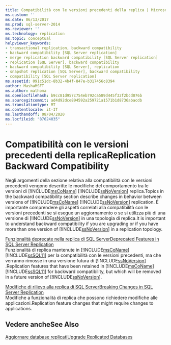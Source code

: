 ```yaml
---
title: Compatibilità con le versioni precedenti della replica | Microsoft Docs
ms.custom: ''
ms.date: 06/13/2017
ms.prod: sql-server-2014
ms.reviewer: ''
ms.technology: replication
ms.topic: conceptual
helpviewer_keywords:
- transactional replication, backward compatibility
- backward compatibility [SQL Server replication]
- merge replication backward compatibility [SQL Server replication]
- replication [SQL Server], backward compatibility
- backward compatibility [SQL Server], replication
- snapshot replication [SQL Server], backward compatibility
- compatibility [SQL Server replication]
ms.assetid: 091c51dc-8b32-4b4f-847e-b317456c8394
author: MashaMSFT
ms.author: mathoma
ms.openlocfilehash: b9cc81d957c754eb792ca589d445f32f2bcd076b
ms.sourcegitcommit: ad4d92dce894592a259721a1571b1d8736abacdb
ms.translationtype: MT
ms.contentlocale: it-IT
ms.lasthandoff: 08/04/2020
ms.locfileid: "87624035"
---
```

# <a name="replication-backward-compatibility"></a><span data-ttu-id="d428b-102">Compatibilità con le versioni precedenti della replica</span><span class="sxs-lookup"><span data-stu-id="d428b-102">Replication Backward Compatibility</span></span>
  <span data-ttu-id="d428b-103">Negli argomenti della sezione relativa alla compatibilità con le versioni precedenti vengono descritte le modifiche del comportamento tra le versioni di [!INCLUDE[msCoName](../../includes/msconame-md.md)] [!INCLUDE[ssNoVersion](../../includes/ssnoversion-md.md)] replica.</span><span class="sxs-lookup"><span data-stu-id="d428b-103">Topics in the backward compatibility section describe changes in behavior between versions of [!INCLUDE[msCoName](../../includes/msconame-md.md)] [!INCLUDE[ssNoVersion](../../includes/ssnoversion-md.md)] replication.</span></span> <span data-ttu-id="d428b-104">È importante comprendere gli aspetti correlati alla compatibilità con le versioni precedenti se si esegue un aggiornamento o se si utilizza più di una versione di [!INCLUDE[ssNoVersion](../../includes/ssnoversion-md.md)] in una topologia di replica.</span><span class="sxs-lookup"><span data-stu-id="d428b-104">It is important to understand backward compatibility if you are upgrading or if you have more than one version of [!INCLUDE[ssNoVersion](../../includes/ssnoversion-md.md)] in a replication topology.</span></span>  
  
 [<span data-ttu-id="d428b-105">Funzionalità deprecate nella replica di SQL Server</span><span class="sxs-lookup"><span data-stu-id="d428b-105">Deprecated Features in SQL Server Replication</span></span>](deprecated-features-in-sql-server-replication.md)  
 <span data-ttu-id="d428b-106">Funzionalità di replica mantenute in [!INCLUDE[msCoName](../../includes/msconame-md.md)] [!INCLUDE[ssSQL11](../../includes/sssql11-md.md)] per la compatibilità con le versioni precedenti, ma che verranno rimosse in una versione futura di [!INCLUDE[ssNoVersion](../../includes/ssnoversion-md.md)] .</span><span class="sxs-lookup"><span data-stu-id="d428b-106">Replication features that have been retained in [!INCLUDE[msCoName](../../includes/msconame-md.md)] [!INCLUDE[ssSQL11](../../includes/sssql11-md.md)] for backward compatibility, but which will be removed in a future version of [!INCLUDE[ssNoVersion](../../includes/ssnoversion-md.md)].</span></span>  
  
 [<span data-ttu-id="d428b-107">Modifiche di rilievo alla replica di SQL Server</span><span class="sxs-lookup"><span data-stu-id="d428b-107">Breaking Changes in SQL Server Replication</span></span>](breaking-changes-in-sql-server-replication.md)  
 <span data-ttu-id="d428b-108">Modifiche a funzionalità di replica che possono richiedere modifiche alle applicazioni.</span><span class="sxs-lookup"><span data-stu-id="d428b-108">Replication feature changes that might require changes to applications.</span></span>  
  
## <a name="see-also"></a><span data-ttu-id="d428b-109">Vedere anche</span><span class="sxs-lookup"><span data-stu-id="d428b-109">See Also</span></span>  
 [<span data-ttu-id="d428b-110">Aggiornare database replicati</span><span class="sxs-lookup"><span data-stu-id="d428b-110">Upgrade Replicated Databases</span></span>](../../database-engine/install-windows/upgrade-replicated-databases.md)  
  
  
